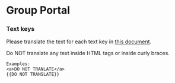 Group Portal
==================

### Text keys
Please translate the text for each text key in [this document](portal_txtkeys.json). 

Do NOT translate any text inside HTML tags or inside curly braces.
```
Examples:
<a>DO NOT TRANLATE</a>
{{DO NOT TRANSLATE}}
```
